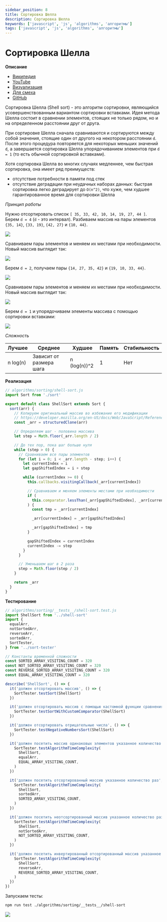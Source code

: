 ```yaml
---
sidebar_position: 8
title: Сортировка Шелла
description: Сортировка Шелла
keywords: ['javascript', 'js', 'algorithms', 'алгоритмы']
tags: ['javascript', 'js', 'algorithms', 'алгоритмы']
---
```


# Сортировка Шелла

__Описание__

- [Википедия](https://ru.wikipedia.org/wiki/%D0%A1%D0%BE%D1%80%D1%82%D0%B8%D1%80%D0%BE%D0%B2%D0%BA%D0%B0_%D0%A8%D0%B5%D0%BB%D0%BB%D0%B0)
- [YouTube](https://www.youtube.com/watch?v=ddeLSDsYVp8)
- [Визуализация](https://www.youtube.com/watch?v=SHcPqUe2GZM)
- [Для смеха](https://www.youtube.com/watch?v=lvts84Qfo8o)
- [GitHub](https://github.com/harryheman/algorithms-data-structures/blob/main/src/algorithms/sorting/shell-sort.js)

Сортировка Шелла (Shell sort) - это алгоритм сортировки, являющийся усовершенствованным вариантом сортировки вставками. Идея метода Шелла состоит в сравнении элементов, стоящих не только рядом, но и на определенном расстоянии друг от друга.

При сортировке Шелла сначала сравниваются и сортируются между собой значения, стоящие один от другого на некотором расстоянии `d`. После этого процедура повторяется для некоторых меньших значений `d`, а завершается сортировка Шелла упорядочиванием элементов при `d = 1` (то есть обычной сортировкой вставками).

Хотя сортировка Шелла во многих случаях медленнее, чем быстрая сортировка, она имеет ряд преимуществ:

- отсутствие потребности в памяти под стек
- отсутствие деградации при неудачных наборах данных: быстрая сортировка легко деградирует до `O(n^2)`, что хуже, чем худшее гарантированное время для сортировки Шелла

_Принцип работы_

Нужно отсортировать список `[ 35, 33, 42, 10, 14, 19, 27, 44 ]`. Берем `d = 4` (`d` - это интервал). Разбиваем массив на пары элементов `{35, 14}`, `{33, 19}`, `{42, 27}` и `{10, 44}`.

<img src="https://habrastorage.org/webt/qp/tr/el/qptrelklvpydyum8dnbi2jd4eho.jpeg" />
<br />

Сравниваем пары элементов и меняем их местами при необходимости. Новый массив выглядит так:

<img src="https://habrastorage.org/webt/_b/mf/y0/_bmfy0x-yzyeaay6vjpkzhyinx4.jpeg" />
<br />

Берем `d = 2`, получаем пары `{14, 27, 35, 42}` и `{19, 10, 33, 44}`.

<img src="https://habrastorage.org/webt/px/kp/ec/pxkpecy3xklrt8i50dzc_-yx3yq.jpeg" />
<br />

Сравниваем пары элементов и меняем их местами при необходимости. Новый массив выглядит так:

<img src="https://habrastorage.org/webt/0d/wy/pt/0dwyptarmm-avfrzozdmlhotyr4.jpeg" />
<br />

Берем `d = 1` и упорядочиваем элементы массива с помощью сортировки вставками:

<img src="https://habrastorage.org/webt/im/42/od/im42odfvn70hawaz6xw8fcwz1e8.jpeg" />
<br />

_Сложность_

| Лучшее   | Среднее                 | Худшее       | Память | Стабильность |
|----------|-------------------------|--------------|--------|--------------|
| n log(n) | Зависит от размера шага | n (log(n))^2 | 1      | Нет          |

__Реализация__

```javascript
// algorithms/sorting/shell-sort.js
import Sort from './sort'

export default class ShellSort extends Sort {
  sort(arr) {
    // Копируем оригинальный массив во избежание его модификации
    // https://developer.mozilla.org/en-US/docs/Web/JavaScript/Reference/Global_Objects/structuredClone
    const _arr = structuredClone(arr)

    // Определяем шаг - половина массива
    let step = Math.floor(_arr.length / 2)

    // До тех пор, пока шаг больше нуля
    while (step > 0) {
      // Сравниваем все пары элементов
      for (let i = 0; i < _arr.length - step; i++) {
        let currentIndex = i
        let gapShiftedIndex = i + step

        while (currentIndex >= 0) {
          this.callbacks.visitingCallback(_arr[currentIndex])

          // Сравниваем и меняем элементы местами при необходимости
          if (
            this.comparator.lessThan(_arr[gapShiftedIndex], _arr[currentIndex])
          ) {
            const tmp = _arr[currentIndex]

            _arr[currentIndex] = _arr[gapShiftedIndex]

            _arr[gapShiftedIndex] = tmp
          }

          gapShiftedIndex = currentIndex
          currentIndex -= step
        }
      }

      // Уменьшаем шаг в 2 раза
      step = Math.floor(step / 2)
    }

    return _arr
  }
}
```

__Тестирование__

```javascript
// algorithms/sorting/__tests__/shell-sort.test.js
import ShellSort from '../shell-sort'
import {
  equalArr,
  notSortedArr,
  reverseArr,
  sortedArr,
  SortTester,
} from '../sort-tester'

// Константы временной сложности
const SORTED_ARRAY_VISITING_COUNT = 320
const NOT_SORTED_ARRAY_VISITING_COUNT = 320
const REVERSE_SORTED_ARRAY_VISITING_COUNT = 320
const EQUAL_ARRAY_VISITING_COUNT = 320

describe('ShellSort', () => {
  it('должен отсортировать массив', () => {
    SortTester.testSort(ShellSort)
  })

  it('должен отсортировать массив с помощью кастомной функции сравнения', () => {
    SortTester.testSortWithCustomComparator(ShellSort)
  })

  it('должен отсортировать отрицательные числа', () => {
    SortTester.testNegativeNumbersSort(ShellSort)
  })

  it('должен посетить массив одинаковых элементов указанное количество раз', () => {
    SortTester.testAlgorithmTimeComplexity(
      ShellSort,
      equalArr,
      EQUAL_ARRAY_VISITING_COUNT,
    )
  })

  it('должен посетить отсортированный массив указанное количество раз', () => {
    SortTester.testAlgorithmTimeComplexity(
      ShellSort,
      sortedArr,
      SORTED_ARRAY_VISITING_COUNT,
    )
  })

  it('должен посетить неотсортированный массив указанное количество раз', () => {
    SortTester.testAlgorithmTimeComplexity(
      ShellSort,
      notSortedArr,
      NOT_SORTED_ARRAY_VISITING_COUNT,
    )
  })

  it('должен посетить инвертированный отсортированный массив указанное количество раз', () => {
    SortTester.testAlgorithmTimeComplexity(
      ShellSort,
      reverseArr,
      REVERSE_SORTED_ARRAY_VISITING_COUNT,
    )
  })
})
```

Запускаем тесты:

```bash
npm run test ./algorithms/sorting/__tests__/shell-sort
```

<img src="https://habrastorage.org/webt/qp/rk/zu/qprkzu3knjsqxnduwxmiuzf8a1c.png" />

